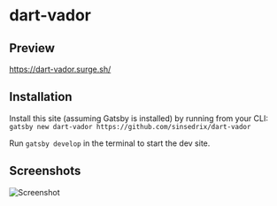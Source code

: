 # dart-vador

## Preview

https://dart-vador.surge.sh/

## Installation

Install this site (assuming Gatsby is installed) by running from your CLI:
<br/>
`gatsby new dart-vador https://github.com/sinsedrix/dart-vador`

Run `gatsby develop` in the terminal to start the dev site.

## Screenshots

![Screenshot](images/screenshot.png)
